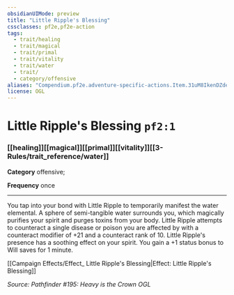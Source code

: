 ```yaml
---
obsidianUIMode: preview
title: "Little Ripple's Blessing"
cssclasses: pf2e,pf2e-action
tags:
  - trait/healing
  - trait/magical
  - trait/primal
  - trait/vitality
  - trait/water
  - trait/
  - category/offensive
aliases: "Compendium.pf2e.adventure-specific-actions.Item.31uM8IkenDZdeid6"
license: OGL
---
```

# Little Ripple's Blessing `pf2:1`

### [[healing]][[magical]][[primal]][[vitality]][[3-Rules/trait_reference/water]]

**Category** offensive; 




**Frequency** once

* * *

You tap into your bond with Little Ripple to temporarily manifest the water elemental. A sphere of semi-tangible water surrounds you, which magically purifies your spirit and purges toxins from your body. Little Ripple attempts to counteract a single disease or poison you are affected by with a counteract modifier of +21 and a counteract rank of 10. Little Ripple's presence has a soothing effect on your spirit. You gain a +1 status bonus to Will saves for 1 minute.

[[Campaign Effects/Effect_ Little Ripple's Blessing|Effect: Little Ripple's Blessing]]

*Source: Pathfinder #195: Heavy is the Crown*
*OGL*